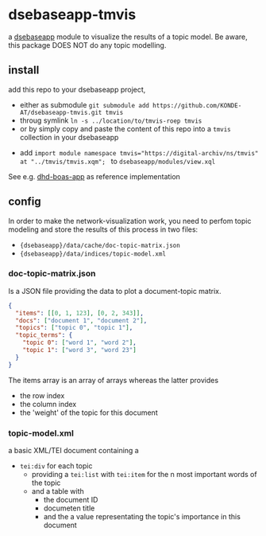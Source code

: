 # dsebaseapp-tmvis

a [dsebaseapp](https://github.com/KONDE-AT/dsebaseapp) module to visualize the results of a topic model. Be aware, this package DOES NOT do any topic modelling.

## install

add this repo to your dsebaseapp project,

-   either as submodule `git submodule add https://github.com/KONDE-AT/dsebaseapp-tmvis.git tmvis`
-   throug symlink `ln -s ../location/to/tmvis-roep tmvis`
-   or by simply copy and paste the content of this repo into a `tmvis` collection in your dsebaseapp

* add `import module namespace tmvis="https://digital-archiv/ns/tmvis" at "../tmvis/tmvis.xqm";
` to `dsebaseapp/modules/view.xql`

See e.g. [dhd-boas-app](https://github.com/dhd-boas/dhd-boas-app) as reference implementation

## config

In order to make the network-visualization work, you need to perfom topic modeling and store the results of this process in two files:

-   `{dsebaseapp}/data/cache/doc-topic-matrix.json`
-   `{dsebaseapp}/data/indices/topic-model.xml`

### doc-topic-matrix.json

Is a JSON file providing the data to plot a document-topic matrix.

```json
{
  "items": [[0, 1, 123], [0, 2, 343]],
  "docs": ["document 1", "document 2"],
  "topics": ["topic 0", "topic 1"],
  "topic_terms": {
    "topic 0": ["word 1", "word 2"],
    "topic 1": ["word 3", "word 23"]
  }
}
```

The items array is an array of arrays whereas the latter provides

-   the row index
-   the column index
-   the 'weight' of the topic for this document

### topic-model.xml

a basic XML/TEI document containing a

-   `tei:div` for each topic
    -   providing a `tei:list` with `tei:item` for the n most important words of the topic
    -   and a table with
        -   the document ID
        -   documeten title
        -   and the a value representating the topic's importance in this document
